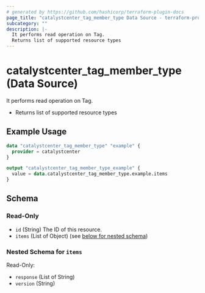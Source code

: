 ```yaml
---
# generated by https://github.com/hashicorp/terraform-plugin-docs
page_title: "catalystcenter_tag_member_type Data Source - terraform-provider-catalystcenter"
subcategory: ""
description: |-
  It performs read operation on Tag.
  Returns list of supported resource types
---
```


# catalystcenter_tag_member_type (Data Source)

It performs read operation on Tag.

- Returns list of supported resource types

## Example Usage

```terraform
data "catalystcenter_tag_member_type" "example" {
  provider = catalystcenter
}

output "catalystcenter_tag_member_type_example" {
  value = data.catalystcenter_tag_member_type.example.items
}
```

<!-- schema generated by tfplugindocs -->
## Schema

### Read-Only

- `id` (String) The ID of this resource.
- `items` (List of Object) (see [below for nested schema](#nestedatt--items))

<a id="nestedatt--items"></a>
### Nested Schema for `items`

Read-Only:

- `response` (List of String)
- `version` (String)
